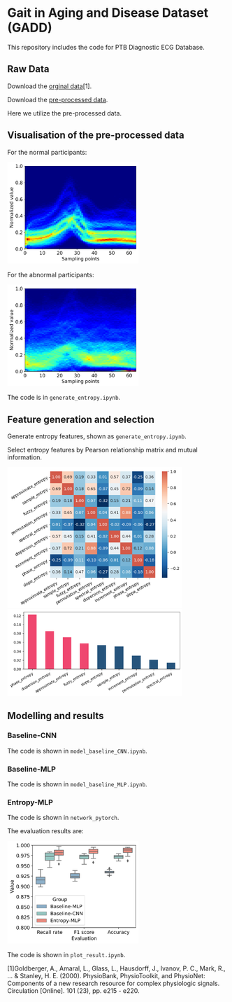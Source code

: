 # Gait in Aging and Disease Dataset (GADD)
This repository includes the code for PTB Diagnostic ECG Database.

## Raw Data
Download the [orginal data](https://www.physionet.org/content/ptbdb/1.0.0/)[1]. 

Download the [pre-processed data](https://www.kaggle.com/datasets/shayanfazeli/heartbeat).

Here we utilize the pre-processed data.

## Visualisation of the pre-processed data
For the normal participants:

<img src="./Figures/plot_original_data_normal_all.png" width="300"> 

For the abnormal participants:

<img src="./Figures/plot_original_data_abnormal_all.png" width="300">

The code is in `generate_entropy.ipynb`.

## Feature generation and selection
Generate entropy features, shown as `generate_entropy.ipynb`.

Select entropy features by Pearson relationship matrix and mutual information.

<img src="./Figures/EntropySelection1.png" width="400" alt="Pearson relationship matrix">  <img src="./Figures/EntropySelection2.png" width="400" alt="Mutual information">

## Modelling and results
### Baseline-CNN
The code is shown in `model_baseline_CNN.ipynb`.

### Baseline-MLP
The code is shown in `model_baseline_MLP.ipynb`.

### Entropy-MLP
The code is shown in `network_pytorch`.

The evaluation results are:

<img src="./Figures/plot_result_all.png" width="300" title="The evaluation results">

The code is shown in `plot_result.ipynb`.


[1]Goldberger, A., Amaral, L., Glass, L., Hausdorff, J., Ivanov, P. C., Mark, R., ... & Stanley, H. E. (2000). PhysioBank, PhysioToolkit, and PhysioNet: Components of a new research resource for complex physiologic signals. Circulation [Online]. 101 (23), pp. e215 - e220.